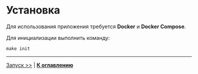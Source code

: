 # Установка

Для использования приложения требуется **Docker** и **Docker Compose**.

Для инициализации выполнить команду:
```
make init
```

---

[Запуск >>](../02-start/README.md) | [**К оглавлению**](../README.md)